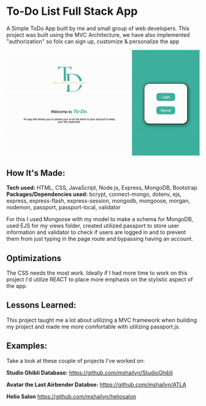 # To-Do List Full Stack App

A Simple ToDo App built by me and small group of web developers. This project was built using the MVC Architecture, we have also implemented "authorization" so folx can sign up, customize & personalize the app 


![Picture of Site](public/images/mainpage.gif?raw=true "To-Do Application")

## How It's Made:

**Tech used:** HTML, CSS, JavaScript, Node.js, Express, MongoDB, Bootstrap
**Packages/Dependencies used:** bcrypt, connect-mongo, dotenv, ejs, express, express-flash, express-session, mongodb, mongoose, morgan, nodemon, passport, passport-local, validator

For this I used Mongoose with my model to make a schema for MongoDB, used EJS for my views folder, created utilized passport to store user information and validator to check if users are logged in and to prevent them from just typing in the page route and bypassing having an account. 

## Optimizations

The CSS needs the most work. Ideally if I had more time to work on this project I'd utilize REACT to place more emphasis on the stylistic aspect of the app.

## Lessons Learned:

This project taught me a lot about utilizing a MVC framework when building my project and made me more comfortable with utilizing passport.js.

## Examples:
Take a look at these couple of projects I've worked on:

**Studio Ghibli Database:** https://github.com/mshailyn/StudioGhibli

**Avatar the Last Airbender Databse:** https://github.com/mshailyn/ATLA

**Helio Salon** https://github.com/mshailyn/heliosalon

